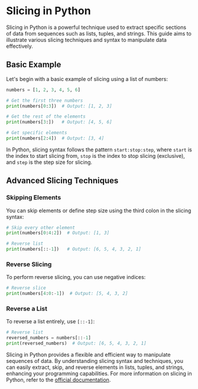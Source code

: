 # Slicing in Python

Slicing in Python is a powerful technique used to extract specific sections of data from sequences such as lists, tuples, and strings. This guide aims to illustrate various slicing techniques and syntax to manipulate data effectively.

## Basic Example

Let's begin with a basic example of slicing using a list of numbers:

```python
numbers = [1, 2, 3, 4, 5, 6]

# Get the first three numbers
print(numbers[0:3])  # Output: [1, 2, 3]

# Get the rest of the elements
print(numbers[3:])   # Output: [4, 5, 6]

# Get specific elements
print(numbers[2:4])  # Output: [3, 4]
```

In Python, slicing syntax follows the pattern `start:stop:step`, where `start` is the index to start slicing from, `stop` is the index to stop slicing (exclusive), and `step` is the step size for slicing.

## Advanced Slicing Techniques

### Skipping Elements

You can skip elements or define step size using the third colon in the slicing syntax:

```python
# Skip every other element
print(numbers[0:4:2])  # Output: [1, 3]

# Reverse list
print(numbers[::-1])   # Output: [6, 5, 4, 3, 2, 1]
```

### Reverse Slicing

To perform reverse slicing, you can use negative indices:

```python
# Reverse slice
print(numbers[4:0:-1])  # Output: [5, 4, 3, 2]
```

### Reverse a List

To reverse a list entirely, use `[::-1]`:

```python
# Reverse list
reversed_numbers = numbers[::-1]
print(reversed_numbers)  # Output: [6, 5, 4, 3, 2, 1]
```

Slicing in Python provides a flexible and efficient way to manipulate sequences of data. By understanding slicing syntax and techniques, you can easily extract, skip, and reverse elements in lists, tuples, and strings, enhancing your programming capabilities. For more information on slicing in Python, refer to the [official documentation](https://docs.python.org/3/library/functions.html#slice).

